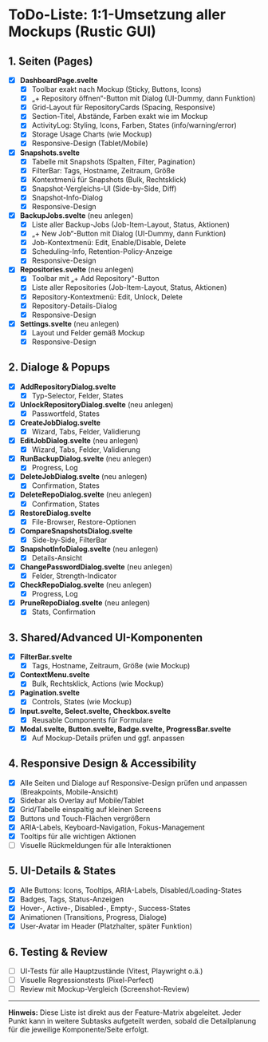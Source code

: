 # ToDo-Liste: 1:1-Umsetzung aller Mockups (Rustic GUI)

## 1. Seiten (Pages)

- [x] **DashboardPage.svelte**
  - [x] Toolbar exakt nach Mockup (Sticky, Buttons, Icons)
  - [x] „+ Repository öffnen“-Button mit Dialog (UI-Dummy, dann Funktion)
  - [x] Grid-Layout für RepositoryCards (Spacing, Responsive)
  - [x] Section-Titel, Abstände, Farben exakt wie im Mockup
  - [x] ActivityLog: Styling, Icons, Farben, States (info/warning/error)
  - [x] Storage Usage Charts (wie Mockup)
  - [x] Responsive-Design (Tablet/Mobile)

- [x] **Snapshots.svelte**
  - [x] Tabelle mit Snapshots (Spalten, Filter, Pagination)
  - [x] FilterBar: Tags, Hostname, Zeitraum, Größe
  - [x] Kontextmenü für Snapshots (Bulk, Rechtsklick)
  - [x] Snapshot-Vergleichs-UI (Side-by-Side, Diff)
  - [x] Snapshot-Info-Dialog
  - [x] Responsive-Design

- [x] **BackupJobs.svelte** (neu anlegen)
  - [x] Liste aller Backup-Jobs (Job-Item-Layout, Status, Aktionen)
  - [x] „+ New Job“-Button mit Dialog (UI-Dummy, dann Funktion)
  - [x] Job-Kontextmenü: Edit, Enable/Disable, Delete
  - [x] Scheduling-Info, Retention-Policy-Anzeige
  - [x] Responsive-Design

- [x] **Repositories.svelte** (neu anlegen)
  - [x] Toolbar mit „+ Add Repository"-Button
  - [x] Liste aller Repositories (Job-Item-Layout, Status, Aktionen)
  - [x] Repository-Kontextmenü: Edit, Unlock, Delete
  - [x] Repository-Details-Dialog
  - [x] Responsive-Design

- [x] **Settings.svelte** (neu anlegen)
  - [x] Layout und Felder gemäß Mockup
  - [x] Responsive-Design

## 2. Dialoge & Popups

- [x] **AddRepositoryDialog.svelte**
  - [x] Typ-Selector, Felder, States
- [x] **UnlockRepositoryDialog.svelte** (neu anlegen)
  - [x] Passwortfeld, States
- [x] **CreateJobDialog.svelte**
  - [x] Wizard, Tabs, Felder, Validierung
- [x] **EditJobDialog.svelte** (neu anlegen)
  - [x] Wizard, Tabs, Felder, Validierung
- [x] **RunBackupDialog.svelte** (neu anlegen)
  - [x] Progress, Log
- [x] **DeleteJobDialog.svelte** (neu anlegen)
  - [x] Confirmation, States
- [x] **DeleteRepoDialog.svelte** (neu anlegen)
  - [x] Confirmation, States
- [x] **RestoreDialog.svelte**
  - [x] File-Browser, Restore-Optionen
- [x] **CompareSnapshotsDialog.svelte**
  - [x] Side-by-Side, FilterBar
- [x] **SnapshotInfoDialog.svelte** (neu anlegen)
  - [x] Details-Ansicht
- [x] **ChangePasswordDialog.svelte** (neu anlegen)
  - [x] Felder, Strength-Indicator
- [x] **CheckRepoDialog.svelte** (neu anlegen)
  - [x] Progress, Log
- [x] **PruneRepoDialog.svelte** (neu anlegen)
  - [x] Stats, Confirmation

## 3. Shared/Advanced UI-Komponenten

- [x] **FilterBar.svelte**
  - [x] Tags, Hostname, Zeitraum, Größe (wie Mockup)
- [x] **ContextMenu.svelte**
  - [x] Bulk, Rechtsklick, Actions (wie Mockup)
- [x] **Pagination.svelte**
  - [x] Controls, States (wie Mockup)
- [x] **Input.svelte, Select.svelte, Checkbox.svelte**
  - [x] Reusable Components für Formulare
- [x] **Modal.svelte, Button.svelte, Badge.svelte, ProgressBar.svelte**
  - [x] Auf Mockup-Details prüfen und ggf. anpassen

## 4. Responsive Design & Accessibility

- [x] Alle Seiten und Dialoge auf Responsive-Design prüfen und anpassen (Breakpoints, Mobile-Ansicht)
- [x] Sidebar als Overlay auf Mobile/Tablet
- [x] Grid/Tabelle einspaltig auf kleinen Screens
- [x] Buttons und Touch-Flächen vergrößern
- [x] ARIA-Labels, Keyboard-Navigation, Fokus-Management
- [x] Tooltips für alle wichtigen Aktionen
- [ ] Visuelle Rückmeldungen für alle Interaktionen

## 5. UI-Details & States

- [x] Alle Buttons: Icons, Tooltips, ARIA-Labels, Disabled/Loading-States
- [x] Badges, Tags, Status-Anzeigen
- [x] Hover-, Active-, Disabled-, Empty-, Success-States
- [x] Animationen (Transitions, Progress, Dialoge)
- [x] User-Avatar im Header (Platzhalter, später Funktion)

## 6. Testing & Review

- [ ] UI-Tests für alle Hauptzustände (Vitest, Playwright o.ä.)
- [ ] Visuelle Regressionstests (Pixel-Perfect)
- [ ] Review mit Mockup-Vergleich (Screenshot-Review)

---

**Hinweis:**
Diese Liste ist direkt aus der Feature-Matrix abgeleitet. Jeder Punkt kann in weitere Subtasks aufgeteilt werden, sobald die Detailplanung für die jeweilige Komponente/Seite erfolgt.
